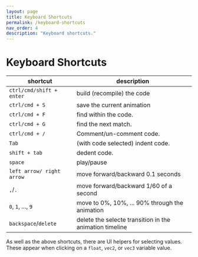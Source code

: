 ```yaml
---
layout: page
title: Keyboard Shortcuts
permalink: /keyboard-shortcuts
nav_order: 4
description: "Keyboard shortcuts."
---
```


# Keyboard Shortcuts


| shortcut | description |
|---|---|
| `ctrl/cmd/shift + enter` | build (recompile) the code |
| `ctrl/cmd + S` | save the current animation |
| `ctrl/cmd + F` | find within the code. |
| `ctrl/cmd + G` | find the next match. |
| `ctrl/cmd + /` | Comment/un-comment code.|
| `Tab` | (with code selected) indent code.|
| `shift + tab` | dedent code.|
| `space` | play/pause |
| `left arrow/ right arrow` | move forward/backward 0.1 seconds |
| `,`/`.` | move forward/backward 1/60 of a second |
| `0`, `1`, ..., `9` | move to 0%, 10%, ... 90% through the animation |
| `backspace`/`delete` | delete the selecte transition in the animation timeline |

As well as the above shortcuts, there are UI helpers for selecting values. These appear when clicking on a `float`, `vec2`, or `vec3` variable value.
